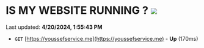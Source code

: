 # IS MY WEBSITE RUNNING ? [![](https://img.shields.io/static/v1?label=Sponsor&message=%E2%9D%A4&logo=GitHub&color=%23fe8e86)](https://github.com/sponsors/<username>)

Last updated: **4/20/2024, 1:55:43 PM**

- `GET` [https://youssefservice.me](https://youssefservice.me) - **Up** (170ms)
